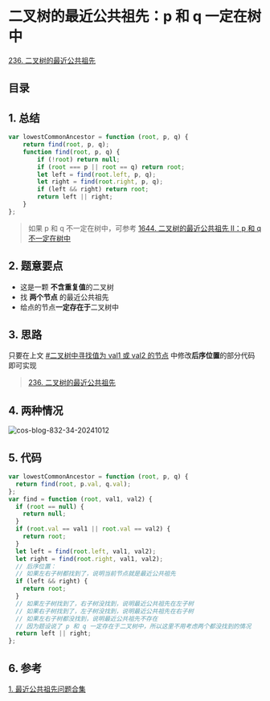 
# 二叉树的最近公共祖先：p 和 q 一定在树中


[236. 二叉树的最近公共祖先](https://leetcode.cn/problems/lowest-common-ancestor-of-a-binary-tree/)


## 目录
<!-- toc -->
 ## 1. 总结 

```javascript
var lowestCommonAncestor = function (root, p, q) {
    return find(root, p, q);
    function find(root, p, q) {
        if (!root) return null;
        if (root === p || root == q) return root;
        let left = find(root.left, p, q);
        let right = find(root.right, p, q);
        if (left && right) return root;
        return left || right;
    }
};
```

> 如果 p 和 q 不一定在树中，可参考 [1644. 二叉树的最近公共祖先 II：p 和 q 不一定在树中](/post/B3eo2Q6k.html)

## 2. 题意要点

- 这是一颗 **不含重复值**的二叉树
- 找 **两个节点** 的最近公共祖先
- 给点的节点**一定存在于**二叉树中

## 3. 思路

只要在上文 [#二叉树中寻找值为 val1 或 val2 的节点](/post/Q9IPMewy.html#二叉树中寻找值为-val1-或-val2-的节点) 中修改**后序位置**的部分代码即可实现

>[236. 二叉树的最近公共祖先](https://leetcode.cn/problems/lowest-common-ancestor-of-a-binary-tree/)

## 4. 两种情况

![cos-blog-832-34-20241012](https://blog-1310531898.cos.ap-beijing.myqcloud.com/832-34-20241012/Pasted%20image%2020240907095203.png)

## 5. 代码 

```javascript
var lowestCommonAncestor = function (root, p, q) {
  return find(root, p.val, q.val);
};
var find = function (root, val1, val2) {
  if (root == null) {
    return null;
  }
  if (root.val == val1 || root.val == val2) {
    return root;
  }
  let left = find(root.left, val1, val2);
  let right = find(root.right, val1, val2);
  // 后序位置：
  // 如果左右子树都找到了，说明当前节点就是最近公共祖先
  if (left && right) {
    return root;
  }
  // 如果左子树找到了，右子树没找到，说明最近公共祖先在左子树
  // 如果右子树找到了，左子树没找到，说明最近公共祖先在右子树
  // 如果左右子树都没找到，说明最近公共祖先不存在
  // 因为题设说了 p 和 q 一定存在于二叉树中，所以这里不用考虑两个都没找到的情况
  return left || right;
};
```

## 6. 参考

[1. 最近公共祖先问题合集](/post/XmuYruJg.html)